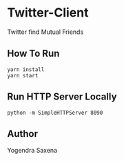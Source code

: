 # Twitter-Client

Twitter find Mutual Friends

## How To Run
```
yarn install
yarn start
```

## Run HTTP Server Locally
`python -m SimpleHTTPServer 8090`

## Author
Yogendra Saxena
